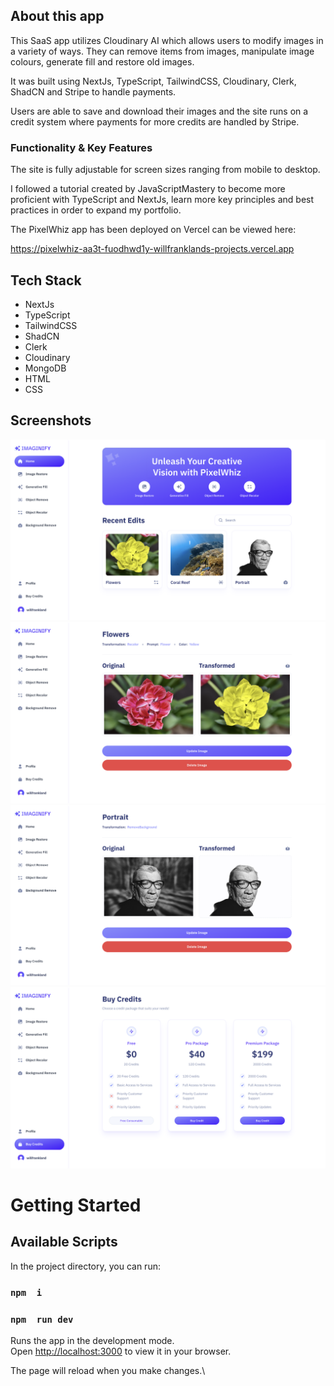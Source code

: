 ## About this app

This SaaS app utilizes Cloudinary AI which allows users to modify images in a variety of ways. They can remove items from images, manipulate image colours, generate fill and restore old images.

It was built using NextJs, TypeScript, TailwindCSS, Cloudinary, Clerk, ShadCN and Stripe to handle payments.

Users are able to save and download their images and the site runs on a credit system where payments for more credits are handled by Stripe.


### Functionality & Key Features

The site is fully adjustable for screen sizes ranging from mobile to desktop.

I followed a tutorial created by JavaScriptMastery to become more proficient with TypeScript and NextJs, learn more key principles and best practices in order to expand my portfolio.

The PixelWhiz app has been deployed on Vercel can be viewed here:

https://pixelwhiz-aa3t-fuodhwd1y-willfranklands-projects.vercel.app

## Tech Stack

- NextJs
- TypeScript
- TailwindCSS
- ShadCN
- Clerk
- Cloudinary
- MongoDB
- HTML
- CSS

## Screenshots

!["Screenshot of Homepage"](docs/Homepage.png)
!["Screenshot of Object Recolour"](docs/Object_Recolour.png)
!["Screenshot of Background Removal"](docs/Background_Remove.png)
!["Screenshot of Credit Purchase Screen"](docs/Purchase_Credits.png)


# Getting Started

## Available Scripts

In the project directory, you can run:

### `npm  i`
### `npm  run dev`

Runs the app in the development mode.\
Open [http://localhost:3000](http://localhost:3000) to view it in your browser.

The page will reload when you make changes.\